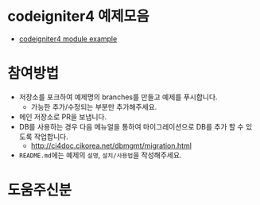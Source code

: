# codeigniter4 예제모음
- [codeigniter4 module example](https://github.com/codeigniter-kr/codeigniter4-example)

# 참여방법
- 저장소를 포크하여 예제명의 branches를 만들고 예제를 푸시합니다.
  - 가능한 추가/수정되는 부분만 추가해주세요.
- 메인 저장소로 PR을 보냅니다.
- DB를 사용하는 경우 다음 메뉴얼을 통하여 마이그레이션으로 DB를 추가 할 수 있도록 작업합니다.
  - http://ci4doc.cikorea.net/dbmgmt/migration.html
- `README.md`에는 예제의 `설명`, `설치/사용법`을 작성해주세요.

# 도움주신분
<!-- ALL-CONTRIBUTORS-LIST:START - Do not remove or modify this section -->
<!-- prettier-ignore-start -->
<!-- markdownlint-disable -->
<!-- markdownlint-enable -->
<!-- prettier-ignore-end -->
<!-- ALL-CONTRIBUTORS-LIST:END -->
